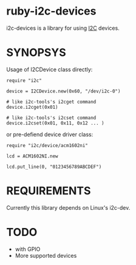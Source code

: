 ruby-i2c-devices
================

i2c-devices is a library for using [I2C]( http://www.i2c-bus.org/ ) devices.

SYNOPSYS
========

Usage of I2CDevice class directly:

```
require "i2c"

device = I2CDevice.new(0x60, "/dev/i2c-0")

# like i2c-tools's i2cget command
device.i2cget(0x01)

# like i2c-tools's i2cset command
device.i2cset(0x01, 0x11, 0x12 ... )

```

or pre-defiend device driver class:

```
require "i2c/device/acm1602ni"

lcd = ACM1602NI.new

lcd.put_line(0, "0123456789ABCDEF")
```

REQUIREMENTS
============

Currently this library depends on Linux's i2c-dev.

TODO
====

 * with GPIO
 * More supported devices
